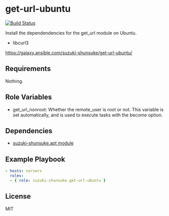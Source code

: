 get-url-ubuntu
================

[![Build Status](https://travis-ci.org/suzuki-shunsuke/ansible-get-url-ubuntu.svg?branch=master)](https://travis-ci.org/suzuki-shunsuke/ansible-get-url-ubuntu)

Install the dependendencies for the get_url module on Ubuntu.

* libcurl3

https://galaxy.ansible.com/suzuki-shunsuke/get-url-ubuntu/

Requirements
------------

Nothing.

Role Variables
--------------

* get_url_nonroot: Whether the remote_user is root or not. This variable is set automatically, and is used to execute tasks with the become option.

Dependencies
------------

* [suzuki-shunsuke.apt module](https://galaxy.ansible.com/suzuki-shunsuke/apt/)

Example Playbook
----------------

```yaml
- hosts: servers
  roles:
  - { role: suzuki-shunsuke.get-url-ubuntu }
```

License
-------

MIT
